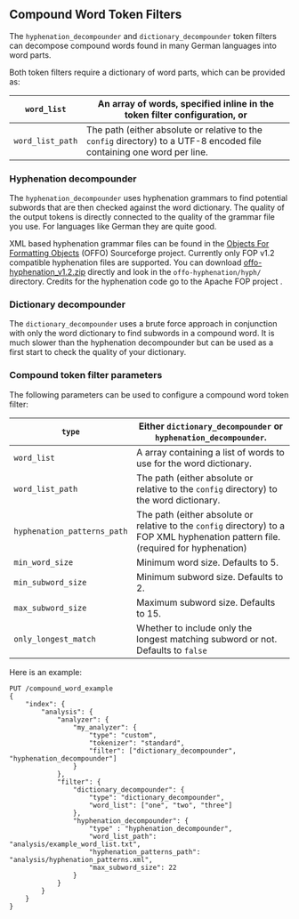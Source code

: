 ## Compound Word Token Filters

The `hyphenation_decompounder` and `dictionary_decompounder` token filters can decompose compound words found in many German languages into word parts.

Both token filters require a dictionary of word parts, which can be provided as:

`word_list`| An array of words, specified inline in the token filter configuration, or     
---|---    
`word_list_path`| The path (either absolute or relative to the `config` directory) to a UTF-8 encoded file containing one word per line.   
  
### Hyphenation decompounder

The `hyphenation_decompounder` uses hyphenation grammars to find potential subwords that are then checked against the word dictionary. The quality of the output tokens is directly connected to the quality of the grammar file you use. For languages like German they are quite good.

XML based hyphenation grammar files can be found in the [Objects For Formatting Objects](http://offo.sourceforge.net/#FOP+XML+Hyphenation+Patterns) (OFFO) Sourceforge project. Currently only FOP v1.2 compatible hyphenation files are supported. You can download [offo-hyphenation_v1.2.zip](https://sourceforge.net/projects/offo/files/offo-hyphenation/1.2/offo-hyphenation_v1.2.zip/download) directly and look in the `offo-hyphenation/hyph/` directory. Credits for the hyphenation code go to the Apache FOP project .

### Dictionary decompounder

The `dictionary_decompounder` uses a brute force approach in conjunction with only the word dictionary to find subwords in a compound word. It is much slower than the hyphenation decompounder but can be used as a first start to check the quality of your dictionary.

### Compound token filter parameters

The following parameters can be used to configure a compound word token filter:

`type`| Either `dictionary_decompounder` or `hyphenation_decompounder`.     
---|---    
`word_list`| A array containing a list of words to use for the word dictionary.     
`word_list_path`| The path (either absolute or relative to the `config` directory) to the word dictionary.     
`hyphenation_patterns_path`| The path (either absolute or relative to the `config` directory) to a FOP XML hyphenation pattern file. (required for hyphenation)     
`min_word_size`| Minimum word size. Defaults to 5.     
`min_subword_size`| Minimum subword size. Defaults to 2.     
`max_subword_size`| Maximum subword size. Defaults to 15.     
`only_longest_match`| Whether to include only the longest matching subword or not. Defaults to `false`  
  
Here is an example:
    
    
    PUT /compound_word_example
    {
        "index": {
            "analysis": {
                "analyzer": {
                    "my_analyzer": {
                        "type": "custom",
                        "tokenizer": "standard",
                        "filter": ["dictionary_decompounder", "hyphenation_decompounder"]
                    }
                },
                "filter": {
                    "dictionary_decompounder": {
                        "type": "dictionary_decompounder",
                        "word_list": ["one", "two", "three"]
                    },
                    "hyphenation_decompounder": {
                        "type" : "hyphenation_decompounder",
                        "word_list_path": "analysis/example_word_list.txt",
                        "hyphenation_patterns_path": "analysis/hyphenation_patterns.xml",
                        "max_subword_size": 22
                    }
                }
            }
        }
    }
